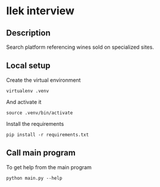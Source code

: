 # Ilek interview
## Description
Search platform referencing wines sold on specialized sites.

## Local setup

Create the virtual environment
```
virtualenv .venv
```

And activate it
```
source .venv/bin/activate
```

Install the requirements
```
pip install -r requirements.txt
```

## Call main program
To get help from the main program
```
python main.py --help
```


